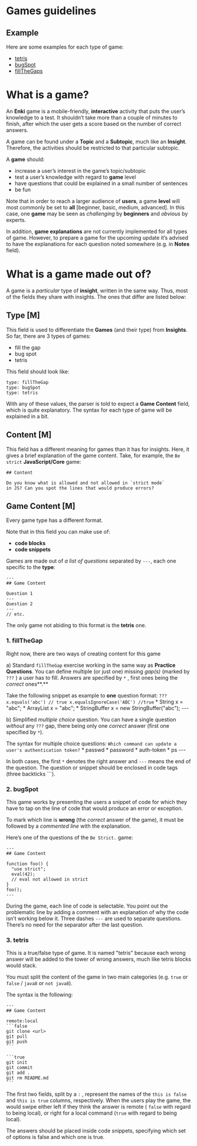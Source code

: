 # Games guidelines

## Example

Here are some examples for each type of game:

- [tetris](https://github.com/sagelabs/content/blob/master/Java/Threads%20&%20Locks/thread-safe.md)
- [bugSpot](https://github.com/sagelabs/content/blob/master/JavaScript/Core/be-strict.md)
- [fillTheGaps](https://github.com/sagelabs/content/blob/master/JavaScript/Ecmascript%202015/ecmascript-time-travel.md)


# What is a game?

An **Enki** game is a mobile-friendly,  **interactive** activity that puts the user’s knowledge to a test. It shouldn’t take more than a couple of minutes to finish, after which the user gets a score based on the number of correct answers.

A game can be found under a **Topic** and a **Subtopic**, much like an **Insight**. Therefore, the activities should be restricted to that particular subtopic.

A **game** should:

- increase a user’s interest in the game’s topic/subtopic
- test a user’s knowledge with regard to **game** level
- have questions that could be explained in a small number of sentences
- be fun

Note that in order to reach a larger audience of **users**, a game **level** will most commonly be set to **all** [beginner, basic, medium, advanced]. In this case, one **game** may be seen as *challenging* by **beginners** and *obvious* by experts.

In addition, **game explanations** are not currently implemented for all types of game. However, to prepare a game for the upcoming update it’s advised to have the explanations for each question noted somewhere (e.g. in **Notes** field).


# What is a game made out of?

A game is a *particular* type of **insight**, written in the same way. Thus, most of the fields they share with insights. The ones that differ are listed below:


## Type [M]

This field is used to differentiate the **Games** (and their type) from **Insights**. So far, there are 3 types of games:

- fill the gap
- bug spot
- tetris

This field should look like:

    type: fillTheGap
    type: bugSpot
    type: tetris


With any of these values, the parser is told to expect a **Game Content** field, which is quite explanatory. The syntax for each type of game will be explained in a bit.


## Content [M]

This field has a different meaning for games than it has for insights. Here, it gives a brief explanation of the game content. Take, for example, the `Be strict` **JavaScript/Core** game:
```
## Content

Do you know what is allowed and not allowed in `strict mode`
in JS? Can you spot the lines that would produce errors?

```

## Game Content [M]

Every game type has a different format.

Note that in this field you can make use of:

  - **code blocks**
  - **code snippets**

Games are made out of *a list of questions* separated by `---`, each one specific to the **type**:
```
---
## Game Content

Question 1
---
Question 2
---
// etc.
```

The only game not abiding to this format is the **tetris** one.


### 1. fillTheGap

Right now, there are two ways of creating content for this game


a) Standard `fillTheGap` exercise working in the same way as **Practice Questions**. You can define multiple (or just one) missing *gap(s)* (marked by `???` ) a user has to fill. Answers are specified by `*` , first ones being the *correct* ones**.**

Take the following snippet as example to **one** question format:
        ```
    ???
    x.equals('abc') // true
    x.equalsIgnoreCase('ABC') //true
    ```
    * String x = "abc";
    * ArrayList x = "abc";
    * StringBuffer x = new StringBuffer("abc");
    ---


b) Simplified *multiple choice* question. You can have a single question *without* any `???` gap, there being only one *correct* answer (first one specified by `*`).


  The syntax for multiple choice questions:
    ```
    Which command can update a user's
    authentication token?
    ```
    * passwd
    * password
    * auth-token
    * ps
    ---

  In both cases, the first `*` denotes the right answer and `---`  means the end of the question. The question or snippet should be enclosed in code tags (three backticks ```).



### 2. bugSpot


This game works by presenting the users a snippet of code for which they have to tap on the line of code that would produce an error or exception.


To mark which line is **wrong** (the *correct* answer of the game), it must be followed by a *commented line* with the explanation.

Here’s one of the questions of the `Be Strict.` game:
```
---
## Game Content

function foo() {
  "use strict";
  eval(42);
  // eval not allowed in strict
}
foo();
---
```
During the game, each line of code is selectable. You point out the problematic line by adding a comment with an explanation of why the code isn’t working below it. Three dashes `---` are used to separate questions. There’s no need for the separator after the last question.

### 3. tetris

This is a true/false type of game. It is named "tetris" because each wrong answer will be added to the tower of wrong answers, much like tetris blocks would stack.

You must split the content of the game in two main categories (e.g. `true` or `false` / `java8`  or `not java8`).

The syntax is the following:

    ---
    ## Game Content

    remote:local
    ```false
    git clone <url>
    git pull
    git push
    ```

    ```true
    git init
    git commit
    git add .
    git rm README.md
    ```

The first two fields, split by a `:` , represent the names of the `this is false` and `this is true` columns, respectively. When the users play the game, the would swipe either left if they think the answer is remote ( `false` with regard to being local), or right for a local command (`true` with regard to being local).

The answers should be placed inside code snippets, specifying which set of options is false and which one is true.
